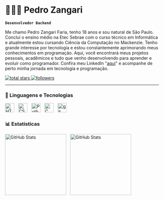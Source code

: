# 👨🏽‍💻 Pedro Zangari

**`Desenvolvedor Backend`**

Me chamo Pedro Zangari Faria, tenho 18 anos e sou natural de São Paulo. Concluí o ensino médio na Etec Sebrae com o curso técnico em Informática e atualmente estou cursando Ciência da Computação no Mackenzie. Tenho grande interesse por tecnologia e estou constantemente aprimorando meus conhecimentos em programação. Aqui, você encontrará meus projetos pessoais, acadêmicos e tudo que venho desenvolvendo para aprender e evoluir como programador. Confira meu LinkedIn "[aqui](linkedin.com/in/pedro-zangari-faria-69110b2b6)" e acompanhe de perto minha jornada em tecnologia e programação.

 <p align="left"> 
    <a href="https://github.com/Zangari1?tab=repositories&sort=stargazers">
        <img alt="total stars" title="Total stars on GitHub" src="https://custom-icon-badges.demolab.com/github/stars/Zangari1?color=55960c&style=for-the-badge&labelColor=488207&logo=star"
        />
    </a>
    <a href="https://github.com/Zangari1tab=followers">
        <img alt="followers" title="Follow me on Github" src="https://custom-icon-badges.demolab.com/github/followers/Zangari1?color=236ad3&labelColor=1155ba&style=for-the-badge&logo=github&label=Follow&logoColor=white"
        />
    </a>
</p>

---

### 🤖 Linguagens e Tecnologias
<img 
    align="left"
    alt="HTML5"
    tittle="HTML5"
    width="30px"
    style="padding-right: 10px;"
    src="https://cdn.jsdelivr.net/gh/devicons/devicon@latest/icons/html5/html5-original.svg" 
/>
<img 
    align="left"
    alt="CSS3"
    tittle="CSS3"
    width="30px"
    style="padding-right: 10px;"
    src="https://cdn.jsdelivr.net/gh/devicons/devicon@latest/icons/css3/css3-original.svg" 
/>
<img 
    align="left"
    alt="Python"
    tittle="Python"
    width="30px"
    style="padding-right: 10px;"
    src="https://cdn.jsdelivr.net/gh/devicons/devicon@latest/icons/python/python-original.svg"
/>
<img 
    align="left"
    alt="C"
    tittle="C"
    width="30px"
    style="padding-right: 10px;"
    src="https://cdn.jsdelivr.net/gh/devicons/devicon@latest/icons/c/c-original.svg" 
/>

<img 
    align="left"
    alt="git"
    tittle="git"
    width="30px"
    style="padding-right: 10px;"
    src="https://cdn.jsdelivr.net/gh/devicons/devicon@latest/icons/git/git-original.svg" 
/>

<br/>   
<br/>

### 📊 Estatísticas
<img 
    align="left"
    alt="GitHub Stats"
    height="200"
    style="padding-right: 10px;"
    src="https://github-readme-stats.vercel.app/api?username=Zangari1&show_icons=true&theme=tokyonight&include_all_commits=true&locale=pt-br" 
/>
<img 
    align="left"
    alt="GitHub Stats"
    height="200"
    style="padding-right: 10px;"
    src="https://github-readme-stats.vercel.app/api/top-langs/?username=Zangari1&theme=tokyonight&layout=compact&custom_tittle=Tecnologias&langs_count=4" 
/>

          



